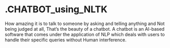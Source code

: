 # .CHATBOT_using_NLTK
How amazing it is to talk to someone by asking and telling anything and Not being judged at all, That’s the beauty of a chatbot. A chatbot is an AI-based software that comes under the application of NLP which deals with users to handle their specific queries without Human interference.
